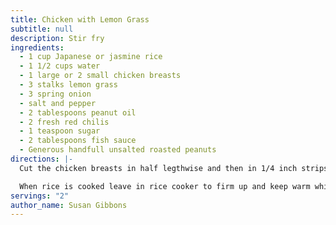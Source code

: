 ```yaml
---
title: Chicken with Lemon Grass
subtitle: null
description: Stir fry
ingredients:
  - 1 cup Japanese or jasmine rice
  - 1 1/2 cups water
  - 1 large or 2 small chicken breasts
  - 3 stalks lemon grass
  - 3 spring onion
  - salt and pepper
  - 2 tablespoons peanut oil
  - 2 fresh red chilis
  - 1 teaspoon sugar
  - 2 tablespoons fish sauce
  - Generous handfull unsalted roasted peanuts
directions: |-
  Cut the chicken breasts in half legthwise and then in 1/4 inch strips across the grain.  Place in non-metallic bowl.  Cut the lemon grass in thin slices and pound in mortar and pestle to release aroma, add to chicken.  Slice spring onions, including green parts and add to chicken.  Season with salt and pepper.  Allow to marinate while rice cooks in a rice cooker.  

  When rice is cooked leave in rice cooker to firm up and keep warm while cooking chicken.  In a wok heat the peanut oil until hot but not smoking.  Add the chicken and marinade and stir fry until chicken turns white on outside.  Add chilis and continue to cook until chicken is cooked through, about 5 to 10 minutes total.  Add remaining ingredients, stir for a minute to amalgamate flavors and serve immediately over rice.
servings: "2"
author_name: Susan Gibbons
---
```

